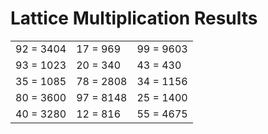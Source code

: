 # Lattice Multiplication Results

|   |   |   |
|---|---|---|
| 92 = 3404 | 17 = 969 | 99 = 9603 |
| 93 = 1023 | 20 = 340 | 43 = 430 |
| 35 = 1085 | 78 = 2808 | 34 = 1156 |
| 80 = 3600 | 97 = 8148 | 25 = 1400 |
| 40 = 3280 | 12 = 816 | 55 = 4675 |
